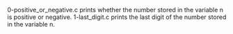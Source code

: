 0-positive_or_negative.c prints whether the number stored in the variable n
 is positive or negative.
1-last_digit.c prints the last digit of the number stored in the variable n.
